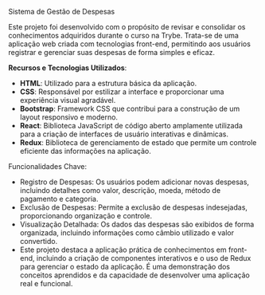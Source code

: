 Sistema de Gestão de Despesas

Este projeto foi desenvolvido com o propósito de revisar e consolidar os conhecimentos adquiridos durante o curso na Trybe. Trata-se de uma aplicação web criada com tecnologias front-end, permitindo aos usuários registrar e gerenciar suas despesas de forma simples e eficaz.

**Recursos e Tecnologias Utilizados**:

+ **HTML**: Utilizado para a estrutura básica da aplicação.
+ **CSS**: Responsável por estilizar a interface e proporcionar uma experiência visual agradável.
+ **Bootstrap**: Framework CSS que contribui para a construção de um layout responsivo e moderno.
+ **React**: Biblioteca JavaScript de código aberto amplamente utilizada para a criação de interfaces de usuário interativas e dinâmicas.
+ **Redux**: Biblioteca de gerenciamento de estado que permite um controle eficiente das informações na aplicação.

Funcionalidades Chave:

+ Registro de Despesas: Os usuários podem adicionar novas despesas, incluindo detalhes como valor, descrição, moeda, método de pagamento e categoria.
+ Exclusão de Despesas: Permite a exclusão de despesas indesejadas, proporcionando organização e controle.
+ Visualização Detalhada: Os dados das despesas são exibidos de forma organizada, incluindo informações como câmbio utilizado e valor convertido.
+ Este projeto destaca a aplicação prática de conhecimentos em front-end, incluindo a criação de componentes interativos e o uso de Redux para gerenciar o estado da aplicação. É uma demonstração dos conceitos aprendidos e da capacidade de desenvolver uma aplicação real e funcional.
